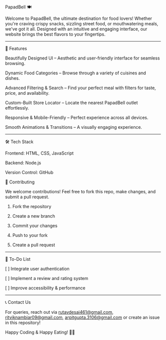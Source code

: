 PapadBell 🍽

Welcome to PapadBell, the ultimate destination for food lovers! Whether you're craving crispy snacks, sizzling street food, or mouthwatering meals, we've got it all. Designed with an intuitive and engaging interface, our website brings the best flavors to your fingertips.


---

🚀 Features

Beautifully Designed UI – Aesthetic and user-friendly interface for seamless browsing.

Dynamic Food Categories – Browse through a variety of cuisines and dishes.

Advanced Filtering & Search – Find your perfect meal with filters for taste, price, and availability.

Custom-Built Store Locator – Locate the nearest PapadBell outlet effortlessly.

Responsive & Mobile-Friendly – Perfect experience across all devices.

Smooth Animations & Transitions – A visually engaging experience.



---

🛠 Tech Stack

Frontend: HTML, CSS, JavaScript

Backend: Node.js

Version Control: GitHub

📜 Contributing

We welcome contributions! Feel free to fork this repo, make changes, and submit a pull request.

1. Fork the repository


2. Create a new branch


3. Commit your changes


4. Push to your fork


5. Create a pull request




---

📌 To-Do List

[ ] Integrate user authentication

[ ] Implement a review and rating system

[ ] Improve accessibility & performance



---

📞 Contact Us

For queries, reach out via
rutavdesai461@gmail.com,
ritviknambiar09@gmail.com,
arpitgupta.3106@gmail.com
or create an issue in this repository!

Happy Coding & Happy Eating! 🍕🍔
